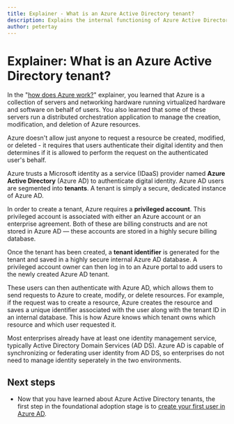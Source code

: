 ```yaml
---
title: Explainer - What is an Azure Active Directory tenant?
description: Explains the internal functioning of Azure Active Directory to provide identity as a service (IDaaS) in Azure
author: petertay
---
```


# Explainer: What is an Azure Active Directory tenant?

In the "[how does Azure work?](azure-explainer.md)" explainer, you learned that Azure is a collection of servers and networking hardware running virtualized hardware and software on behalf of users. You also learned that some of these servers run a distributed orchestration application to manage the creation, modification, and deletion of Azure resources.

Azure doesn't allow just anyone to request a resource be created, modified, or deleted - it requires that users authenticate their digital identity and then determines if it is allowed to perform the request on the authenticated user's behalf. 

Azure trusts a Microsoft identity as a service (IDaaS) provider named **Azure Active Directory** (Azure AD) to authenticate digital identity. Azure AD users are segmented into **tenants**. A tenant is simply a secure, dedicated instance of Azure AD. 

In order to create a tenant, Azure requires a **privileged account**. This privileged account is associated with either an Azure account or an enterprise agreement. Both of these are billing constructs and are not stored in Azure AD &mdash; these accounts are stored in a highly secure billing database. 

Once the tenant has been created, a **tenant identifier** is generated for the tenant and saved in a highly secure internal Azure AD database. A privileged account owner can then log in to an Azure portal to add users to the newly created Azure AD tenant. 

These users can then authenticate with Azure AD, which allows them to send requests to Azure to create, modify, or delete resources. For example, if the request was to create a resource, Azure creates the resource and saves a unique identifier associated with the user along with the tenant ID in an internal database. This is how Azure knows which tenant owns which resource and which user requested it.

Most enterprises already have at least one identity management service, typically Active Directory Domain Services (AD DS). Azure AD is capable of synchronizing or federating user identity from AD DS, so enterprises do not need to manage identity seperately in the two environments.

## Next steps

* Now that you have learned about Azure Active Directory tenants, the first step in the foundational adoption stage is to [create your first user in Azure AD](/azure/active-directory/add-users-azure-active-directory?toc=/azure/architecture/cloud-adoption-guide/toc.json).
